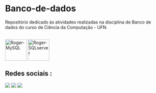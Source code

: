 # Banco-de-dados
Repositório dedicado às atividades realizadas na disciplina de Banco de dados do curso de Ciência da Computação - UFN. 

 <div style="display: inline_block"><br>
 <img align="center" alt="Roger-MySQL" height="70" width="" src="https://cdn.jsdelivr.net/gh/devicons/devicon/icons/mysql/mysql-original-wordmark.svg">
 <img align="center" alt="Roger-SQLserver" height="70" width="" src="https://cdn.jsdelivr.net/gh/devicons/devicon/icons/microsoftsqlserver/microsoftsqlserver-plain-wordmark.svg">
  </div>

  ## Redes sociais :
<div> 
  <a href="https://www.instagram.com/rogerpalma_/?utm_medium" target="_blank"><img src="https://img.shields.io/badge/-Instagram-%23E4405F?style=for-the-badge&logo=instagram&logoColor=white" target="_blank"></a>
  <a href = "mailto:rogerdapalma@gmail.com"><img src="https://img.shields.io/badge/-Gmail-%23333?style=for-the-badge&logo=gmail&logoColor=white" target="_blank"></a>
  <a href="https://www.linkedin.com/in/roger-palma-1b357225b/" target="_blank"><img src="https://img.shields.io/badge/-LinkedIn-%230077B5?style=for-the-badge&logo=linkedin&logoColor=white" target="_blank"></a> 
</div>

